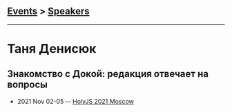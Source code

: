 ## [Events](../README.md) > [Speakers](../speakers.md)
---

# Таня Денисюк

## Знакомство с Докой: редакция отвечает на вопросы
- 2021 Nov 02-05 -- [HolyJS 2021 Moscow](https://youtu.be/9bJk8ayzXFA)    
